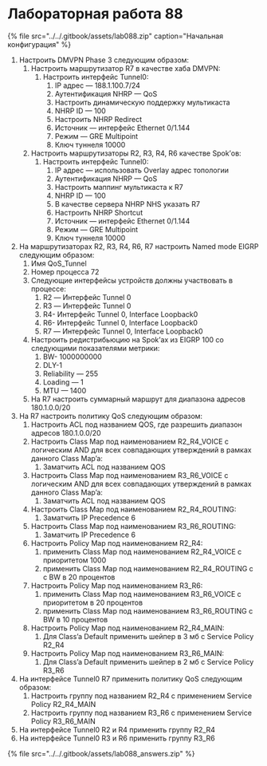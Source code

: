 # Лабораторная работа 88

{% file src="../../.gitbook/assets/lab088.zip" caption="Начальная конфигурация" %}

1. Настроить DMVPN Phase 3 следующим образом:
   1. Настроить маршрутизатор R7 в качестве хаба DMVPN:
      1. Настроить интерфейс Tunnel0:
         1. IP адрес — 188.1.100.7/24
         2. Аутентификация NHRP — QoS
         3. Настроить динамическую поддержку мультикаста
         4. NHRP ID — 100
         5. Настроить NHRP Redirect
         6. Источник — интерфейс Ethernet 0/1.144
         7. Режим — GRE Multipoint
         8. Ключ туннеля 10000
   2. Настроить маршрутизаторы R2, R3, R4, R6 качеcтве Spok’ов:
      1. Настроить интерфейс Tunnel0:
         1. IP адрес — использовать Overlay адрес топологии
         2. Аутентификация NHRP — QoS
         3. Настроить маппинг мультикаста к R7
         4. NHRP ID — 100
         5. В качестве сервера NHRP NHS указать R7
         6. Настроить NHRP Shortcut
         7. Источник — интерфейс Ethernet 0/1.144
         8. Режим — GRE Multipoint
         9. Ключ туннеля 10000
2. На маршрутизаторах R2, R3, R4, R6, R7 настроить Named mode EIGRP следующим образом:
   1. Имя QoS\_Tunnel
   2. Номер процесса 72
   3. Следующие интерфейсы устройств должны участвовать в процессе:
      1. R2 — Интерфейс Tunnel 0
      2. R3 — Интерфейс Tunnel 0
      3. R4- Интерфейс Tunnel 0, Interface Loopback0
      4. R6- Интерфейс Tunnel 0, Interface Loopback0
      5. R7 — Интерфейс Tunnel 0, Interface Loopback0
   4. Настроить редистрибьюцию на Spok’ах из EIGRP 100 со следующими показателями метрики:
      1. BW- 1000000000
      2. DLY-1
      3. Reliability — 255
      4. Loading — 1
      5. MTU — 1400
   5. На R7 настроить суммарный маршрут для диапазона адресов 180.1.0.0/20
3. На R7 настроить политику QoS следующим образом:
   1. Настроить ACL под названием QOS, где разрешить диапазон адресов 180.1.0.0/20
   2. Настроить Class Map под наименованием R2\_R4\_VOICE с логическим AND для всех совпадающих утверждений в рамках данного Class Map’a:
      1. Заматчить ACL под названием QOS
   3. Настроить Class Map под наименованием R3\_R6\_VOICE с логическим AND для всех совпадающих утверждений в рамках данного Class Map’a:
      1. Заматчить ACL под названием QOS
   4. Настроить Class Map под наименованием R2\_R4\_ROUTING:
      1. Заматчить IP Precedence 6
   5. Настроить Class Map под наименованием R3\_R6\_ROUTING:
      1. Заматчить IP Precedence 6
   6. Настроить Policy Map под наименованием R2\_R4:
      1. применить Class Map под наименованием R2\_R4\_VOICE c приоритетом 1000
      2. применить Class Map под наименованием R2\_R4\_ROUTING c с BW в 20 процентов
   7. Настроить Policy Map под наименованием R3\_R6:
      1. применить Class Map под наименованием R3\_R6\_VOICE c приоритетом в 20 процентов
      2. применить Class Map под наименованием R3\_R6\_ROUTING с BW в 10 процентов
   8. Настроить Policy Map под наименованием R2\_R4\_MAIN:
      1. Для Class’a Default применить шейпер в 3 мб с Service Policy R2\_R4
   9. Настроить Policy Map под наименованием R3\_R6\_MAIN:
      1. Для Class’a Default применить шейпер в 2 мб с Service Policy R3\_R6
4. На интерфейсе Tunnel0 R7 применить политику QoS следующим образом:
   1. Настроить группу под названием R2\_R4 с применением Service Policy R2\_R4\_MAIN
   2. Настроить группу под названием R3\_R6 с применением Service Policy R3\_R6\_MAIN
5. На интерфейсе Tunnel0 R2 и R4 применить группу R2\_R4
6. На интерфейсе Tunnel0 R3 и R6 применить группу R3\_R6

{% file src="../../.gitbook/assets/lab088\_answers.zip" %}

